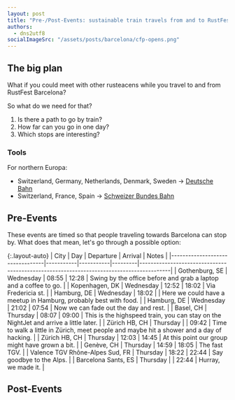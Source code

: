 ```yaml
---
layout: post
title: "Pre-/Post-Events: sustainable train travels from and to RustFest Barcelona"
authors:
  - dns2utf8
socialImageSrc: "/assets/posts/barcelona/cfp-opens.png"
---
```


## The big plan

What if you could meet with other rusteacens while you travel to and from RustFest Barcelona?

So what do we need for that?

1. Is there a path to go by train?
2. How far can you go in one day?
3. Which stops are interesting?

### Tools

For northern Europa:
* Switzerland, Germany, Netherlands, Denmark, Sweden -> [Deutsche Bahn](https://bahn.de)
* Switzerland, France, Spain -> [Schweizer Bundes Bahn](https://sbb.ch)

## Pre-Events

These events are timed so that people traveling towards Barcelona can stop by.
What does that mean, let's go through a possible option:

{:.layout-auto}
| City                            | Day       | Departure | Arrival | Notes                                                                                   |
|---------------------------------|-----------|-----------|---------|-----------------------------------------------------------------------------------------|
| Gothenburg, SE                  | Wednesday | 08:55     | 12:28   | Swing by the office before and grab a laptop and a coffee to go.                        |
| Kopenhagen, DK                  | Wednesday | 12:52     | 18:02   | Via Fredericia st.                                                                      |
| Hamburg, DE                     | Wednesday | 18:02     |         | Here we could have a meetup in Hamburg, probably best with food.                        |
| Hamburg, DE                     | Wednesday | 21:02     | 07:54   | Now we can fade out the day and rest.                                                   |
| Basel, CH                       | Thursday  | 08:07     | 09:00   | This is the highspeed train, you can stay on the NightJet and arrive a little later.    |
| Zürich HB, CH                   | Thursday  |           | 09:42   | Time to walk a little in Zürich, meet people and maybe hit a shower and a day of hacking. |
| Zürich HB, CH                   | Thursday  | 12:03     | 14:45   | At this point our group might have grown a bit.                                         |
| Genève, CH                      | Thursday  | 14:59     | 18:05   | The fast TGV.                                                                           |
| Valence TGV Rhône-Alpes Sud, FR | Thursday  | 18:22     | 22:44   | Say goodbye to the Alps.                                                                |
| Barcelona Sants, ES             | Thursday  |           | 22:44   | Hurray, we made it.                                                                     |

## Post-Events


